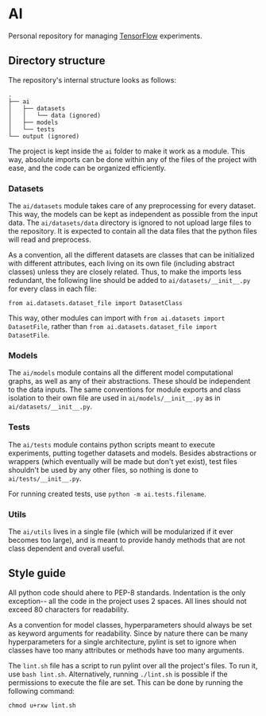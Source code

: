 # AI

Personal repository for managing [TensorFlow](https://www.tensorflow.org/) experiments.

## Directory structure

The repository's internal structure looks as follows:
	
	.
	├── ai
	│   ├── datasets
	│   │   └── data (ignored)
	│   ├── models
	│   └── tests
	└── output (ignored)

The project is kept inside the `ai` folder to make it work as a module. This way, absolute imports can be done within any of the files of the project with ease, and the code can be organized efficiently.

### Datasets

The `ai/datasets` module takes care of any preprocessing for every dataset. This way, the models can be kept as independent as possible from the input data. The `ai/datasets/data` directory is ignored to not upload large files to the repository. It is expected to contain all the data files that the python files will read and preprocess.

As a convention, all the different datasets are classes that can be initialized with different attributes, each living on its own file (including abstract classes) unless they are closely related. Thus, to make the imports less redundant, the following line should be added to `ai/datasets/__init__.py` for every class in each file:
	
	from ai.datasets.dataset_file import DatasetClass

This way, other modules can import with `from ai.datasets import DatasetFile`, rather than `from ai.datasets.dataset_file import DatasetFile`.

### Models

The `ai/models` module contains all the different model computational graphs, as well as any of their abstractions. These should be independent to the data inputs. The same conventions for module exports and class isolation to their own file are used in `ai/models/__init__.py` as in `ai/datasets/__init__.py`.

### Tests

The `ai/tests` module contains python scripts meant to execute experiments, putting together datasets and models. Besides abstractions or wrappers (which eventually will be made but don't yet exist), test files shouldn't be used by any other files, so nothing is done to `ai/tests/__init__.py`.

For running created tests, use `python -m ai.tests.filename`.

### Utils

The `ai/utils` lives in a single file (which will be modularized if it ever becomes too large), and is meant to provide handy methods that are not class dependent and overall useful.

## Style guide

All python code should ahere to PEP-8 standards. Indentation is the only exception-- all the code in the project uses 2 spaces. All lines should not exceed 80 characters for readability.

As a convention for model classes, hyperparameters should always be set as keyword arguments for readability. Since by nature there can be many hyperparameters for a single architecture, pylint is set to ignore when classes have too many attributes or methods have too many arguments.

The `lint.sh` file has a script to run pylint over all the project's files. To run it, use `bash lint.sh`. Alternatively, running `./lint.sh` is possible if the permissions to execute the file are set. This can be done by running the following command:
	
	chmod u+rxw lint.sh

